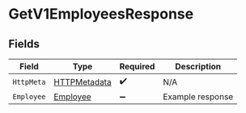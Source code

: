 # GetV1EmployeesResponse


## Fields

| Field                                                   | Type                                                    | Required                                                | Description                                             |
| ------------------------------------------------------- | ------------------------------------------------------- | ------------------------------------------------------- | ------------------------------------------------------- |
| `HttpMeta`                                              | [HTTPMetadata](../../Models/Components/HTTPMetadata.md) | :heavy_check_mark:                                      | N/A                                                     |
| `Employee`                                              | [Employee](../../Models/Components/Employee.md)         | :heavy_minus_sign:                                      | Example response                                        |